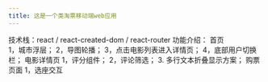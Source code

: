 ```yaml
---
title: 这是一个类淘票移动端web应用
---
```


技术栈：react  /  react-created-dom  /  react-router
功能介绍： 
        首页   
            1，城市浮层；
            2，导图轮播；
            3，点击电影列表进入详情页；
            4，底部用户切换栏；
        电影详情页
            1，评分组件；
            2，评论筛选；
            3. 多行文本折叠显示方案；
         购票页面
            1，选座交互
